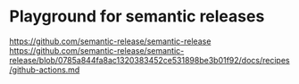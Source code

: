 # Playground for semantic releases

https://github.com/semantic-release/semantic-release
https://github.com/semantic-release/semantic-release/blob/0785a844fa8ac1320383452ce531898be3b01f92/docs/recipes/github-actions.md
